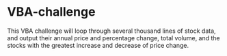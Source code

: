 # VBA-challenge
This VBA challenge will loop through several thousand lines of stock data, and output their annual price and percentage change, total volume, and the stocks with the greatest increase and decrease of price change. 
